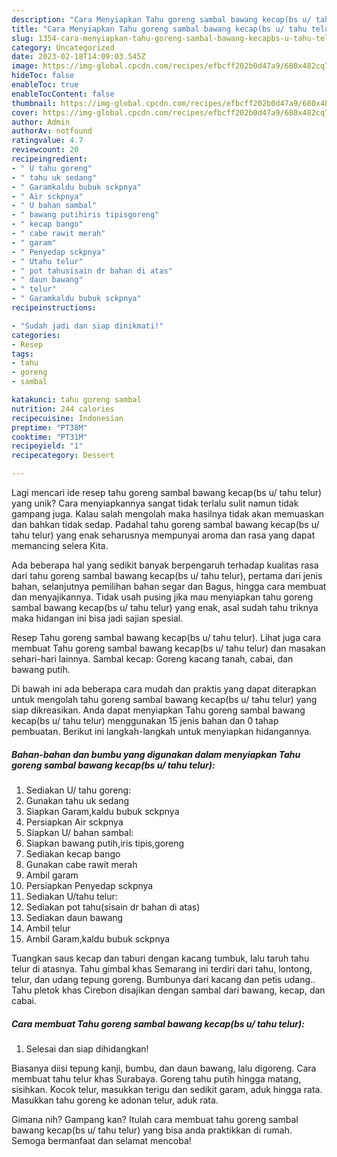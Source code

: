 ```yaml
---
description: "Cara Menyiapkan Tahu goreng sambal bawang kecap(bs u/ tahu telur) yang Lezat"
title: "Cara Menyiapkan Tahu goreng sambal bawang kecap(bs u/ tahu telur) yang Lezat"
slug: 1354-cara-menyiapkan-tahu-goreng-sambal-bawang-kecapbs-u-tahu-telur-yang-lezat
category: Uncategorized
date: 2023-02-18T14:09:03.545Z
image: https://img-global.cpcdn.com/recipes/efbcff202b0d47a9/680x482cq70/tahu-goreng-sambal-bawang-kecapbs-u-tahu-telur-foto-resep-utama.jpg
hideToc: false
enableToc: true
enableTocContent: false
thumbnail: https://img-global.cpcdn.com/recipes/efbcff202b0d47a9/680x482cq70/tahu-goreng-sambal-bawang-kecapbs-u-tahu-telur-foto-resep-utama.jpg
cover: https://img-global.cpcdn.com/recipes/efbcff202b0d47a9/680x482cq70/tahu-goreng-sambal-bawang-kecapbs-u-tahu-telur-foto-resep-utama.jpg
author: Admin
authorAv: notfound
ratingvalue: 4.7
reviewcount: 20
recipeingredient:
- " U tahu goreng"
- " tahu uk sedang"
- " Garamkaldu bubuk sckpnya"
- " Air sckpnya"
- " U bahan sambal"
- " bawang putihiris tipisgoreng"
- " kecap bango"
- " cabe rawit merah"
- " garam"
- " Penyedap sckpnya"
- " Utahu telur"
- " pot tahusisain dr bahan di atas"
- " daun bawang"
- " telur"
- " Garamkaldu bubuk sckpnya"
recipeinstructions:

- "Sudah jadi dan siap dinikmati!"
categories:
- Resep
tags:
- tahu
- goreng
- sambal

katakunci: tahu goreng sambal 
nutrition: 244 calories
recipecuisine: Indonesian
preptime: "PT38M"
cooktime: "PT31M"
recipeyield: "1"
recipecategory: Dessert

---
```





Lagi mencari ide resep tahu goreng sambal bawang kecap(bs u/ tahu telur) yang unik? Cara menyiapkannya sangat tidak terlalu sulit namun tidak gampang juga. Kalau salah mengolah maka hasilnya tidak akan memuaskan dan bahkan tidak sedap. Padahal tahu goreng sambal bawang kecap(bs u/ tahu telur) yang enak seharusnya mempunyai aroma dan rasa yang dapat memancing selera Kita.





Ada beberapa hal yang sedikit banyak berpengaruh terhadap kualitas rasa dari tahu goreng sambal bawang kecap(bs u/ tahu telur), pertama dari jenis bahan, selanjutnya pemilihan bahan segar dan Bagus, hingga cara membuat dan menyajikannya. Tidak usah pusing jika mau menyiapkan tahu goreng sambal bawang kecap(bs u/ tahu telur) yang enak,      asal sudah tahu triknya maka hidangan ini bisa jadi sajian spesial.














Resep Tahu goreng sambal bawang kecap(bs u/ tahu telur). Lihat juga cara membuat Tahu goreng sambal bawang kecap(bs u/ tahu telur) dan masakan sehari-hari lainnya. Sambal kecap: Goreng kacang tanah, cabai, dan bawang putih.






Di bawah ini ada beberapa cara mudah dan praktis yang dapat diterapkan untuk mengolah tahu goreng sambal bawang kecap(bs u/ tahu telur) yang siap dikreasikan. Anda dapat menyiapkan Tahu goreng sambal bawang kecap(bs u/ tahu telur) menggunakan 15 jenis bahan dan 0 tahap pembuatan. Berikut ini langkah-langkah untuk menyiapkan hidangannya.

<!--inarticleads1-->

##### Bahan-bahan dan bumbu yang digunakan dalam menyiapkan Tahu goreng sambal bawang kecap(bs u/ tahu telur):

1. Sediakan  U/ tahu goreng:
1. Gunakan  tahu uk sedang
1. Siapkan  Garam,kaldu bubuk sckpnya
1. Persiapkan  Air sckpnya
1. Siapkan  U/ bahan sambal:
1. Siapkan  bawang putih,iris tipis,goreng
1. Sediakan  kecap bango
1. Gunakan  cabe rawit merah
1. Ambil  garam
1. Persiapkan  Penyedap sckpnya
1. Sediakan  U/tahu telur:
1. Sediakan  pot tahu(sisain dr bahan di atas)
1. Sediakan  daun bawang
1. Ambil  telur
1. Ambil  Garam,kaldu bubuk sckpnya


Tuangkan saus kecap dan taburi dengan kacang tumbuk, lalu taruh tahu telur di atasnya. Tahu gimbal khas Semarang ini terdiri dari tahu, lontong, telur, dan udang tepung goreng. Bumbunya dari kacang dan petis udang.. Tahu pletok khas Cirebon disajikan dengan sambal dari bawang, kecap, dan cabai. 

<!--inarticleads2-->

##### Cara membuat Tahu goreng sambal bawang kecap(bs u/ tahu telur):


1. Selesai dan siap dihidangkan!

Biasanya diisi tepung kanji, bumbu, dan daun bawang, lalu digoreng. Cara membuat tahu telur khas Surabaya. Goreng tahu putih hingga matang, sisihkan. Kocok telur, masukkan terigu dan sedikit garam, aduk hingga rata. Masukkan tahu goreng ke adonan telur, aduk rata. 

Gimana nih? Gampang kan? Itulah cara membuat tahu goreng sambal bawang kecap(bs u/ tahu telur) yang bisa anda praktikkan di rumah. Semoga bermanfaat dan selamat mencoba!

